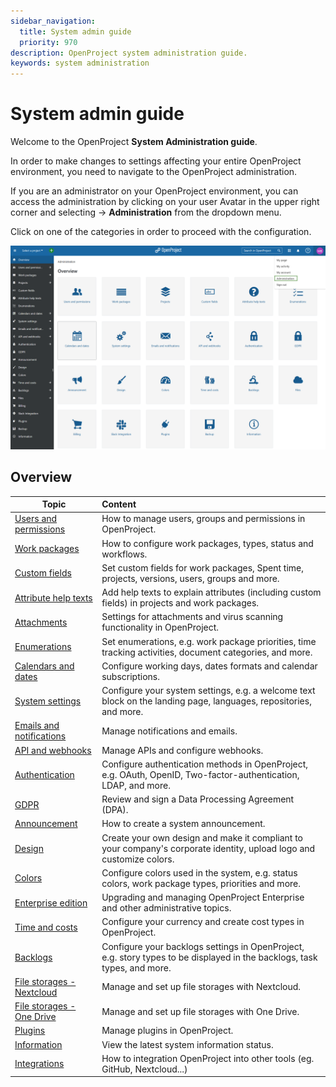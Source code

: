 ```yaml
---
sidebar_navigation:
  title: System admin guide
  priority: 970
description: OpenProject system administration guide.
keywords: system administration
---
```

# System admin guide

Welcome to the OpenProject **System Administration guide**.

In order to make changes to settings affecting your entire OpenProject environment, you need to navigate to the OpenProject administration.

If you are an administrator on your OpenProject environment, you can access the administration by clicking on your user Avatar in the upper right corner and selecting -> **Administration** from the dropdown menu.

Click on one of the categories in order to proceed with the configuration.

![openproject_system_administration_start_page](openproject_system_administration_start_page.png)

## Overview

| Topic                                                        | Content                                                      |
| ------------------------------------------------------------ | :----------------------------------------------------------- |
| [Users and permissions](./users-permissions)                 | How to manage users, groups and permissions in OpenProject.  |
| [Work packages](./manage-work-packages)                      | How to configure work packages, types, status and workflows. |
| [Custom fields](./custom-fields)                             | Set custom fields for work packages, Spent time, projects, versions, users, groups and more. |
| [Attribute help texts](./attribute-help-texts)               | Add help texts to explain attributes (including custom fields) in projects and work packages. |
| [Attachments](./attachments)                                 | Settings for attachments and virus scanning functionality in OpenProject. |
| [Enumerations](./enumerations/)                              | Set enumerations, e.g. work package priorities, time tracking activities, document categories, and more. |
| [Calendars and dates](./calendars-and-dates/)                | Configure working days, dates formats and calendar subscriptions. |
| [System settings](./system-settings/)                        | Configure your system settings, e.g. a welcome text block on the landing page, languages, repositories, and more. |
| [Emails and notifications](./emails-and-notifications/)      | Manage notifications and emails.                             |
| [API and webhooks](./api-and-webhooks/)                      | Manage APIs and configure webhooks.                          |
| [Authentication](./authentication)                           | Configure authentication methods in OpenProject, e.g. OAuth, OpenID, Two-factor-authentication, LDAP, and more. |
| [GDPR](../enterprise-guide/enterprise-cloud-guide/gdpr-compliance/) | Review and sign a Data Processing Agreement (DPA).           |
| [Announcement](./announcement)                               | How to create a system announcement.                         |
| [Design](./design)                                           | Create your own design and make it compliant to your company's corporate identity, upload logo and customize colors. |
| [Colors](./colors)                                           | Configure colors used in the system, e.g. status colors, work package types, priorities and more. |
| [Enterprise edition](../enterprise-guide/)                   | Upgrading and managing OpenProject Enterprise and other administrative topics. |
| [Time and costs](./time-and-costs)                           | Configure your currency and create cost types in OpenProject. |
| [Backlogs](./backlogs)                                       | Configure your backlogs settings in OpenProject, e.g. story types to be displayed in the backlogs, task types, and more. |
| [File storages - Nextcloud](./integrations/nextcloud/)       | Manage and set up file storages with Nextcloud.              |
| [File storages - One Drive](./integrations/one-drive/)       | Manage and set up file storages with One Drive.              |
| [Plugins](./plugins)                                         | Manage plugins in OpenProject.                               |
| [Information](./information/)                                | View the latest system information status.                   |
| [Integrations](./integrations/)                              | How to integration OpenProject into other tools (eg. GitHub, Nextcloud...) |
